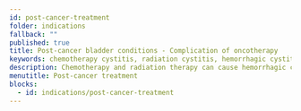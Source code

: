 ```yaml
---
id: post-cancer-treatment
folder: indications
fallback: ""
published: true
title: Post-cancer bladder conditions - Complication of oncotherapy
keywords: chemotherapy cystitis, radiation cystitis, hemorrhagic cystitis, post-cancer complication, bladder complication, oncotherapy, chemotherapy, radiation therapy, GAG-layer
description: Chemotherapy and radiation therapy can cause hemorrhagic cystitis in the bladder. In this condition, the bladder is inflamed, and the mucosa is bleeding. Any compound could be instilled using UroDapter®.
menutitle: Post-cancer treatment
blocks:
  - id: indications/post-cancer-treatment
---
```

